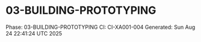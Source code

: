 # 03-BUILDING-PROTOTYPING
Phase: 03-BUILDING-PROTOTYPING
CI: CI-XA001-004
Generated: Sun Aug 24 22:41:24 UTC 2025

